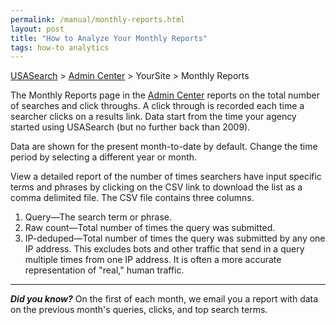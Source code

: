 ```yaml
---
permalink: /manual/monthly-reports.html
layout: post
title: "How to Analyze Your Monthly Reports"
tags: how-to analytics 
---
```

[USASearch](http://usasearch.howto.gov) > [Admin Center](https://search.usa.gov/sites) > YourSite > Monthly Reports

The Monthly Reports page in the [Admin Center](https://search.usa.gov/sites) reports on the total number of searches and click throughs. A click through is recorded each time a searcher clicks on a results link. Data start from the time your agency started using USASearch (but no further back than 2009).

Data are shown for the present month-to-date by default. Change the time period by selecting a different year or month.

View a detailed report of the number of times searchers have input specific terms and phrases by clicking on the CSV link to download the list as a comma delimited file. The CSV file contains three columns.

1. Query&mdash;The search term or phrase.
2. Raw count&mdash;Total number of times the query was submitted.
3. IP-deduped&mdash;Total number of times the query was submitted by any one IP address. This excludes bots and other traffic that send in a query multiple times from one IP address. It is often a more accurate representation of "real," human traffic.

---

***Did you know?*** On the first of each month, we email you a report with data on the previous month's queries, clicks, and top search terms.